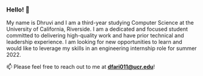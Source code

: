 ### Hello! 👋

My name is Dhruvi and I am a third-year studying Computer Science at the University of California, Riverside. I am a dedicated and focused student committed to delivering high-quality work and have prior technical and leadership experience. I am looking for new opportunities to learn and would like to leverage my skills in an engineering internship role for summer 2022.

📫 Please feel free to reach out to me at **dfari011@ucr.edu**!

<!--
**DhruviF/DhruviF** is a ✨ _special_ ✨ repository because its `README.md` (this file) appears on your GitHub profile.

Connect with me on <a href="https://linkedin.com/in/dhruvifaria" target="blank">LinkedIn</a>!

Here are some ideas to get you started:

- 🔭 I’m currently working on ...
- 🌱 I’m currently learning ...
- 👯 I’m looking to collaborate on ...
- 🤔 I’m looking for help with ...
- 💬 Ask me about ...
- 📫 How to reach me: ...
- 😄 Pronouns: ...
- ⚡ Fun fact: ...
-->
